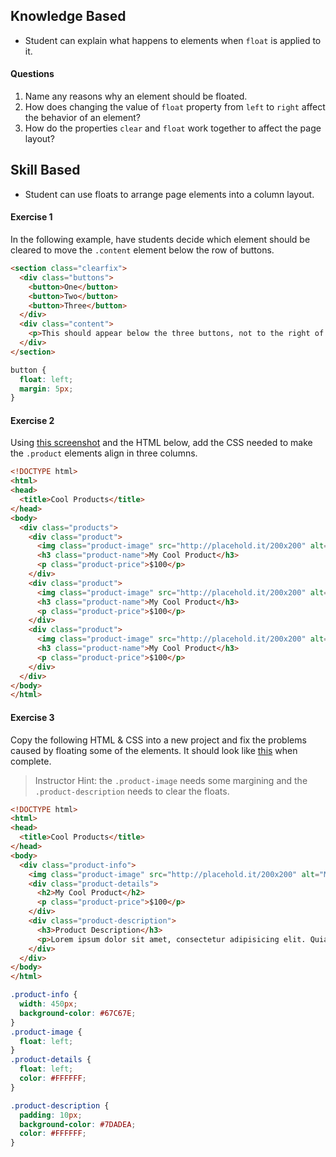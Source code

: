## Knowledge Based

- Student can explain what happens to elements when `float` is applied to it.

#### Questions

1. Name any reasons why an element should be floated.
2. How does changing the value of `float` property from `left` to `right` affect the behavior of an element?
3. How do the properties `clear` and `float` work together to affect the page layout?

## Skill Based

- Student can use floats to arrange page elements into a column layout.

#### Exercise 1

In the following example, have students decide which element should be cleared to move the `.content` element below the row of buttons.

```html
<section class="clearfix">
  <div class="buttons">
    <button>One</button>
    <button>Two</button>
    <button>Three</button>
  </div>
  <div class="content">
    <p>This should appear below the three buttons, not to the right of it.</p>
  </div>
</section>
```

```css
button {
  float: left;
  margin: 5px;
}
```

#### Exercise 2

Using [this screenshot](https://tiy-learn-content.s3.amazonaws.com/f7ebc7ac-columns.png) and the HTML below, add the CSS needed to make the `.product` elements align in three columns.

```html
<!DOCTYPE html>
<html>
<head>
  <title>Cool Products</title>
</head>
<body>
  <div class="products">
    <div class="product">
      <img class="product-image" src="http://placehold.it/200x200" alt="My Cool Product">
      <h3 class="product-name">My Cool Product</h3>
      <p class="product-price">$100</p>
    </div>
    <div class="product">
      <img class="product-image" src="http://placehold.it/200x200" alt="My Cool Product">
      <h3 class="product-name">My Cool Product</h3>
      <p class="product-price">$100</p>
    </div>
    <div class="product">
      <img class="product-image" src="http://placehold.it/200x200" alt="My Cool Product">
      <h3 class="product-name">My Cool Product</h3>
      <p class="product-price">$100</p>
    </div>
  </div>
</body>
</html>
```

#### Exercise 3

Copy the following HTML & CSS into a new project and fix the problems caused by floating some of the elements. It should look like [this](https://tiy-learn-content.s3.amazonaws.com/ea8a7096-clear-floats.jpg) when complete.

> Instructor Hint: the `.product-image` needs some margining and the `.product-description` needs to clear the floats.


```html
<!DOCTYPE html>
<html>
<head>
  <title>Cool Products</title>
</head>
<body>
  <div class="product-info">
    <img class="product-image" src="http://placehold.it/200x200" alt="My Cool Product" />
    <div class="product-details">
      <h2>My Cool Product</h2>
      <p class="product-price">$100</p>
    </div>
    <div class="product-description">
      <h3>Product Description</h3>
      <p>Lorem ipsum dolor sit amet, consectetur adipisicing elit. Quia blanditiis debitis ea, ipsa fugit quis incidunt itaque, nulla sunt dolorem odit. Sint eos reiciendis amet ad vero cupiditate, ratione debitis.</p>
    </div>
  </div>
</body>
</html>
```

```css
.product-info {
  width: 450px;
  background-color: #67C67E;
}
.product-image {
  float: left;
}
.product-details {
  float: left;
  color: #FFFFFF;
}

.product-description {
  padding: 10px;
  background-color: #7DADEA;
  color: #FFFFFF;
}
```